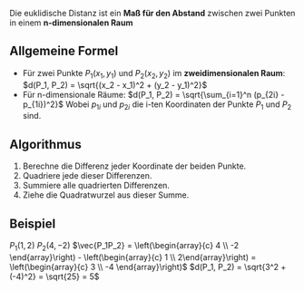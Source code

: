 Die euklidische Distanz ist ein **Maß für den Abstand** zwischen zwei Punkten in einem **n-dimensionalen Raum**
## Allgemeine Formel
- Für zwei Punkte $P_1(x_1, y_1)$ und $P_2(x_2, y_2)$ im **zweidimensionalen Raum**: $d(P_1, P_2) = \sqrt{(x_2 - x_1)^2 + (y_2 - y_1)^2}$
- Für n-dimensionale Räume: 
  $d(P_1, P_2) = \sqrt{\sum_{i=1}^n (p_{2i} - p_{1i})^2}$
  Wobei $p_{1i}$ und $p_{2i}$ die i-ten Koordinaten der Punkte $P_1$ und $P_2$ sind.
## Algorithmus
1. Berechne die Differenz jeder Koordinate der beiden Punkte.
2. Quadriere jede dieser Differenzen.
3. Summiere alle quadrierten Differenzen.
4. Ziehe die Quadratwurzel aus dieser Summe.
## Beispiel
$P_1(1,2)$
$P_2(4,-2)$
$\vec{P_1P_2} = \left(\begin{array}{c} 4 \\ -2 \end{array}\right) - \left(\begin{array}{c} 1 \\ 2\end{array}\right) = \left(\begin{array}{c} 3 \\ -4 \end{array}\right)$
$d(P_1, P_2) = \sqrt{3^2 + (-4)^2} = \sqrt{25} = 5$